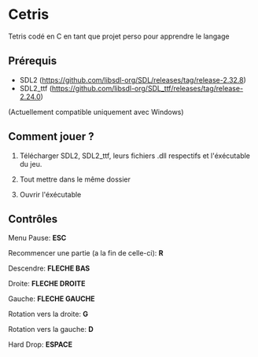 # Cetris

Tetris codé en C en tant que projet perso pour apprendre le langage

## Prérequis
- SDL2 (https://github.com/libsdl-org/SDL/releases/tag/release-2.32.8)
- SDL2_ttf (https://github.com/libsdl-org/SDL_ttf/releases/tag/release-2.24.0)

(Actuellement compatible uniquement avec Windows)

## Comment jouer ?
1. Télécharger SDL2, SDL2_ttf, leurs fichiers .dll respectifs et l'éxécutable du jeu.

2. Tout mettre dans le même dossier

3. Ouvrir l'éxécutable

## Contrôles
Menu Pause: **ESC**

Recommencer une partie (a la fin de celle-ci): **R**

Descendre: **FLECHE BAS**

Droite: **FLECHE DROITE**

Gauche: **FLECHE GAUCHE**

Rotation vers la droite: **G**

Rotation vers la gauche: **D**

Hard Drop: **ESPACE**

